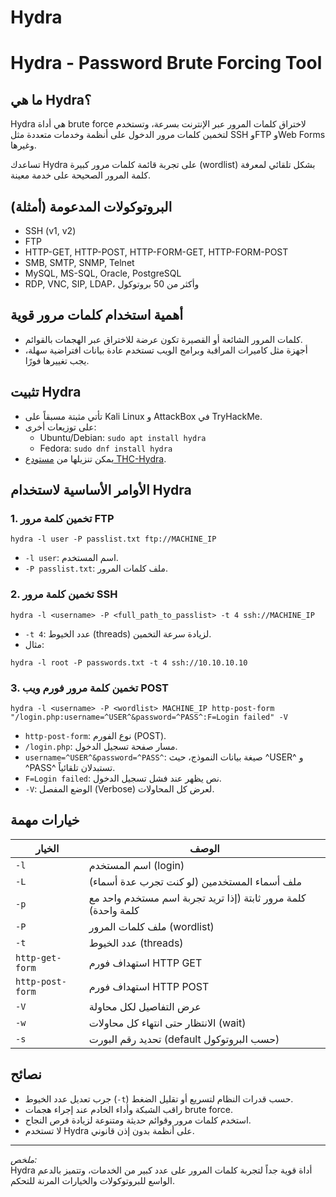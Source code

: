 # Hydra


# Hydra - Password Brute Forcing Tool

## ما هي Hydra؟
Hydra هي أداة brute force لاختراق كلمات المرور عبر الإنترنت بسرعة، وتستخدم لتخمين كلمات مرور الدخول على أنظمة وخدمات متعددة مثل SSH وFTP وWeb Forms وغيرها.

تساعدك Hydra على تجربة قائمة كلمات مرور كبيرة (wordlist) بشكل تلقائي لمعرفة كلمة المرور الصحيحة على خدمة معينة.

## البروتوكولات المدعومة (أمثلة)
- SSH (v1, v2)
- FTP
- HTTP-GET, HTTP-POST, HTTP-FORM-GET, HTTP-FORM-POST
- SMB, SMTP, SNMP, Telnet
- MySQL, MS-SQL, Oracle, PostgreSQL
- RDP, VNC, SIP, LDAP، وأكثر من 50 بروتوكول

## أهمية استخدام كلمات مرور قوية
- كلمات المرور الشائعة أو القصيرة تكون عرضة للاختراق عبر الهجمات بالقوائم.
- أجهزة مثل كاميرات المراقبة وبرامج الويب تستخدم عادة بيانات افتراضية سهلة، يجب تغييرها فورًا.

## تثبيت Hydra
- تأتي مثبتة مسبقاً على Kali Linux و AttackBox في TryHackMe.
- على توزيعات أخرى:
  - Ubuntu/Debian: `sudo apt install hydra`
  - Fedora: `sudo dnf install hydra`
- يمكن تنزيلها من [مستودع THC-Hydra](https://github.com/vanhauser-thc/thc-hydra).

## الأوامر الأساسية لاستخدام Hydra

### 1. تخمين كلمة مرور FTP
```
hydra -l user -P passlist.txt ftp://MACHINE_IP
```
- `-l user`: اسم المستخدم.
- `-P passlist.txt`: ملف كلمات المرور.

### 2. تخمين كلمة مرور SSH
```
hydra -l <username> -P <full_path_to_passlist> -t 4 ssh://MACHINE_IP
```
- `-t 4`: عدد الخيوط (threads) لزيادة سرعة التخمين.
- مثال:
```
hydra -l root -P passwords.txt -t 4 ssh://10.10.10.10
```

### 3. تخمين كلمة مرور فورم ويب POST
```
hydra -l <username> -P <wordlist> MACHINE_IP http-post-form "/login.php:username=^USER^&password=^PASS^:F=Login failed" -V
```
- `http-post-form`: نوع الفورم (POST).
- `/login.php`: مسار صفحة تسجيل الدخول.
- `username=^USER^&password=^PASS^`: صيغة بيانات النموذج، حيث ^USER^ و ^PASS^ تستبدلان تلقائياً.
- `F=Login failed`: نص يظهر عند فشل تسجيل الدخول.
- `-V`: الوضع المفصل (Verbose) لعرض كل المحاولات.

## خيارات مهمة
| الخيار         | الوصف                                   |
|----------------|----------------------------------------|
| `-l`           | اسم المستخدم (login)                    |
| `-L`           | ملف أسماء المستخدمين (لو كنت تجرب عدة أسماء)    |
| `-p`           | كلمة مرور ثابتة (إذا تريد تجربة اسم مستخدم واحد مع كلمة واحدة)    |
| `-P`           | ملف كلمات المرور (wordlist)             |
| `-t`           | عدد الخيوط (threads)                   |
| `http-get-form`| استهداف فورم HTTP GET                  |
| `http-post-form`| استهداف فورم HTTP POST                 |
| `-V`           | عرض التفاصيل لكل محاولة                |
| `-w`           | الانتظار حتى انتهاء كل محاولات (wait)  |
| `-s`           | تحديد رقم البورت (default حسب البروتوكول) |

## نصائح
- جرب تعديل عدد الخيوط (`-t`) حسب قدرات النظام لتسريع أو تقليل الضغط.
- راقب الشبكة وأداء الخادم عند إجراء هجمات brute force.
- استخدم كلمات مرور وقوائم حديثة ومتنوعة لزيادة فرص النجاح.
- لا تستخدم Hydra على أنظمة بدون إذن قانوني.

---

*ملخص:*  
Hydra أداة قوية جداً لتجربة كلمات المرور على عدد كبير من الخدمات، وتتميز بالدعم الواسع للبروتوكولات والخيارات المرنة للتحكم.

